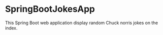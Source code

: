 # SpringBootJokesApp

This Spring Boot web application display random Chuck norris jokes on the index.